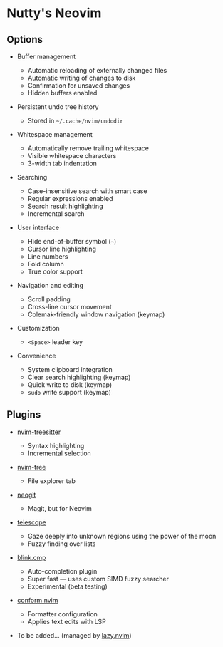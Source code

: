 # Nutty's Neovim

## Options

* Buffer management
	* Automatic reloading of externally changed files
	* Automatic writing of changes to disk
	* Confirmation for unsaved changes
	* Hidden buffers enabled

* Persistent undo tree history
	* Stored in `~/.cache/nvim/undodir`

* Whitespace management
	* Automatically remove trailing whitespace
	* Visible whitespace characters
	* 3-width tab indentation

* Searching
	* Case-insensitive search with smart case
	* Regular expressions enabled
	* Search result highlighting
	* Incremental search

* User interface
	* Hide end-of-buffer symbol (`~`)
	* Cursor line highlighting
	* Line numbers
	* Fold column
	* True color support

* Navigation and editing
	* Scroll padding
	* Cross-line cursor movement
	* Colemak-friendly window navigation (keymap)

* Customization
	* `<Space>` leader key

* Convenience
	* System clipboard integration
	* Clear search highlighting (keymap)
	* Quick write to disk (keymap)
	* `sudo` write support (keymap)

## Plugins

* [nvim-treesitter](https://github.com/nvim-treesitter/nvim-treesitter)
	* Syntax highlighting
	* Incremental selection

* [nvim-tree](https://github.com/nvim-tree/nvim-tree.lua)
	* File explorer tab

* [neogit](https://github.com/NeogitOrg/neogit)
	* Magit, but for Neovim

* [telescope](https://github.com/nvim-telescope/telescope.nvim)
	* Gaze deeply into unknown regions using the power of the moon
	* Fuzzy finding over lists

* [blink.cmp](https://github.com/Saghen/blink.cmp)
	* Auto-completion plugin
	* Super fast — uses custom SIMD fuzzy searcher
	* Experimental (beta testing)

* [conform.nvim](https://github.com/stevearc/conform.nvim)
	* Formatter configuration
	* Applies text edits with LSP

* To be added… (managed by [lazy.nvim](https://lazy.folke.io/))
